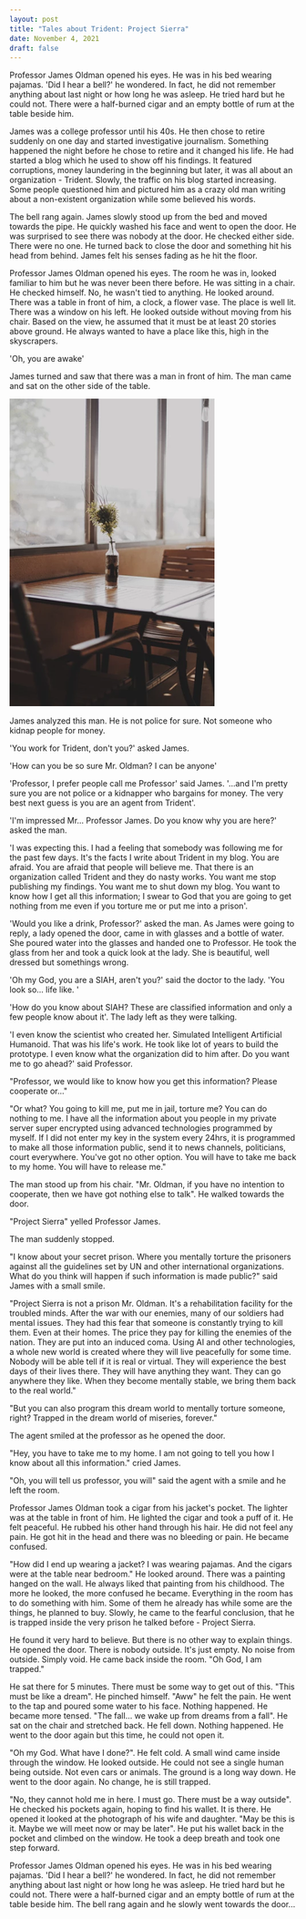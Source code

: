 ```yaml
---
layout: post
title: "Tales about Trident: Project Sierra"
date: November 4, 2021
draft: false
---
```


Professor James Oldman opened his eyes. He was in his bed wearing pajamas. 'Did I hear a bell?' he wondered. In fact, he did not remember anything about last night or how long he was asleep. He tried hard but he could not. There were a half-burned cigar and an empty bottle of rum at the table beside him.

James was a college professor until his 40s. He then chose to retire suddenly on one day and started investigative journalism. Something happened the night before he chose to retire and it changed his life. He had started a blog which he used to show off his findings. It featured corruptions, money laundering in the beginning but later, it was all about an organization - Trident. Slowly, the traffic on his blog started increasing. Some people questioned him and pictured him as a crazy old man writing about a non-existent organization while some believed his words.

The bell rang again. James slowly stood up from the bed and moved towards the pipe. He quickly washed his face and went to open the door. He was surprised to see there was nobody at the door. He checked either side. There were no one. He turned back to close the door and something hit his head from behind. James felt his senses fading as he hit the floor.

Professor James Oldman opened his eyes. The room he was in, looked familiar to him but he was never been there before. He was sitting in a chair. He checked himself. No, he wasn't tied to anything. He looked around. There was a table in front of him, a clock, a flower vase. The place is well lit. There was a window on his left. He looked outside without moving from his chair. Based on the view, he assumed that it must be at least 20 stories above ground. He always wanted to have a place like this, high in the skyscrapers.

'Oh, you are awake'

James turned and saw that there was a man in front of him. The man came and sat on the other side of the table.

![](/images/flower.webp)

James analyzed this man. He is not police for sure. Not someone who kidnap people for money.

'You work for Trident, don't you?' asked James.

'How can you be so sure Mr. Oldman? I can be anyone'

'Professor, I prefer people call me Professor' said James. '…and I'm pretty sure you are not police or a kidnapper who bargains for money. The very best next guess is you are an agent from Trident'.

'I'm impressed Mr… Professor James. Do you know why you are here?' asked the man.

'I was expecting this. I had a feeling that somebody was following me for the past few days. It's the facts I write about Trident in my blog. You are afraid. You are afraid that people will believe me. That there is an organization called Trident and they do nasty works. You want me stop publishing my findings. You want me to shut down my blog. You want to know how I get all this information; I swear to God that you are going to get nothing from me even if you torture me or put me into a prison'.

'Would you like a drink, Professor?' asked the man. As James were going to reply, a lady opened the door, came in with glasses and a bottle of water. She poured water into the glasses and handed one to Professor. He took the glass from her and took a quick look at the lady. She is beautiful, well dressed but somethings wrong.

'Oh my God, you are a SIAH, aren't you?' said the doctor to the lady. 'You look so… life like. '

'How do you know about SIAH? These are classified information and only a few people know about it'. The lady left as they were talking.

'I even know the scientist who created her. Simulated Intelligent Artificial Humanoid. That was his life's work. He took like lot of years to build the prototype. I even know what the organization did to him after. Do you want me to go ahead?' said Professor.

"Professor, we would like to know how you get this information? Please cooperate or…"

"Or what? You going to kill me, put me in jail, torture me? You can do nothing to me. I have all the information about you people in my private server super encrypted using advanced technologies programmed by myself. If I did not enter my key in the system every 24hrs, it is programmed to make all those information public, send it to news channels, politicians, court everywhere. You've got no other option. You will have to take me back to my home. You will have to release me."

The man stood up from his chair. "Mr. Oldman, if you have no intention to cooperate, then we have got nothing else to talk". He walked towards the door.

"Project Sierra" yelled Professor James.

The man suddenly stopped.

"I know about your secret prison. Where you mentally torture the prisoners against all the guidelines set by UN and other international organizations. What do you think will happen if such information is made public?" said James with a small smile.

"Project Sierra is not a prison Mr. Oldman. It's a rehabilitation facility for the troubled minds. After the war with our enemies, many of our soldiers had mental issues. They had this fear that someone is constantly trying to kill them. Even at their homes. The price they pay for killing the enemies of the nation. They are put into an induced coma. Using AI and other technologies, a whole new world is created where they will live peacefully for some time. Nobody will be able tell if it is real or virtual. They will experience the best days of their lives there. They will have anything they want. They can go anywhere they like. When they become mentally stable, we bring them back to the real world."

"But you can also program this dream world to mentally torture someone, right? Trapped in the dream world of miseries, forever."

The agent smiled at the professor as he opened the door.

"Hey, you have to take me to my home. I am not going to tell you how I know about all this information." cried James.

"Oh, you will tell us professor, you will" said the agent with a smile and he left the room.

Professor James Oldman took a cigar from his jacket's pocket. The lighter was at the table in front of him. He lighted the cigar and took a puff of it. He felt peaceful. He rubbed his other hand through his hair. He did not feel any pain. He got hit in the head and there was no bleeding or pain. He became confused.

"How did I end up wearing a jacket? I was wearing pajamas. And the cigars were at the table near bedroom." He looked around. There was a painting hanged on the wall. He always liked that painting from his childhood. The more he looked, the more confused he became. Everything in the room has to do something with him. Some of them he already has while some are the things, he planned to buy. Slowly, he came to the fearful conclusion, that he is trapped inside the very prison he talked before - Project Sierra.

He found it very hard to believe. But there is no other way to explain things. He opened the door. There is nobody outside. It's just empty. No noise from outside. Simply void. He came back inside the room. "Oh God, I am trapped."

He sat there for 5 minutes. There must be some way to get out of this. "This must be like a dream". He pinched himself. "Aww" he felt the pain. He went to the tap and poured some water to his face. Nothing happened. He became more tensed. "The fall… we wake up from dreams from a fall". He sat on the chair and stretched back. He fell down. Nothing happened. He went to the door again but this time, he could not open it.

"Oh my God. What have I done?". He felt cold. A small wind came inside through the window. He looked outside. He could not see a single human being outside. Not even cars or animals. The ground is a long way down. He went to the door again. No change, he is still trapped.

"No, they cannot hold me in here. I must go. There must be a way outside". He checked his pockets again, hoping to find his wallet. It is there. He opened it looked at the photograph of his wife and daughter. "May be this is it. Maybe we will meet now or may be later". He put his wallet back in the pocket and climbed on the window. He took a deep breath and took one step forward.

Professor James Oldman opened his eyes. He was in his bed wearing pajamas. 'Did I hear a bell?' he wondered. In fact, he did not remember anything about last night or how long he was asleep. He tried hard but he could not. There were a half-burned cigar and an empty bottle of rum at the table beside him. The bell rang again and he slowly went towards the door…
